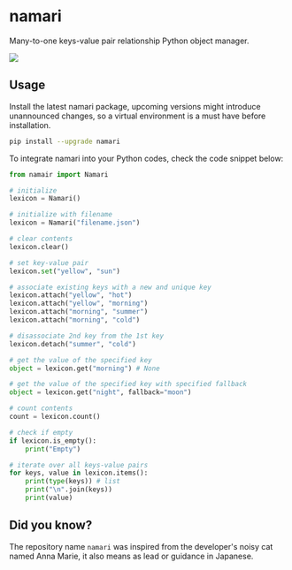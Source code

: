 # namari
Many-to-one keys-value pair relationship Python object manager.

![](/resources/banner.png)

## Usage
Install the latest namari package, upcoming versions might introduce unannounced changes, so a virtual environment is a must have before installation.
```bash
pip install --upgrade namari
```

To integrate namari into your Python codes, check the code snippet below:
```python
from namair import Namari

# initialize
lexicon = Namari()

# initialize with filename
lexicon = Namari("filename.json")

# clear contents
lexicon.clear()

# set key-value pair
lexicon.set("yellow", "sun")

# associate existing keys with a new and unique key
lexicon.attach("yellow", "hot")
lexicon.attach("yellow", "morning")
lexicon.attach("morning", "summer")
lexicon.attach("morning", "cold")

# disassociate 2nd key from the 1st key
lexicon.detach("summer", "cold")

# get the value of the specified key
object = lexicon.get("morning") # None

# get the value of the specified key with specified fallback
object = lexicon.get("night", fallback="moon")

# count contents
count = lexicon.count()

# check if empty
if lexicon.is_empty():
    print("Empty")

# iterate over all keys-value pairs
for keys, value in lexicon.items():
    print(type(keys)) # list
    print("\n".join(keys))
    print(value)
```

## Did you know?
The repository name `namari` was inspired from the developer's noisy cat named Anna Marie, it also means as lead or guidance in Japanese.
